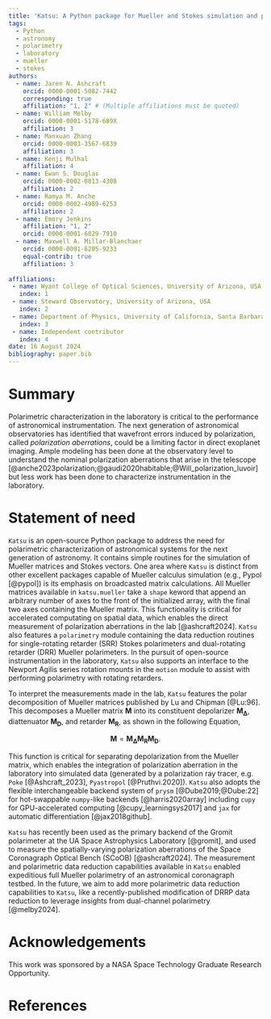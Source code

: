 ```yaml
---
title: 'Katsu: A Python package for Mueller and Stokes simulation and polarimetry'
tags:
  - Python
  - astronomy
  - polarimetry
  - laboratory
  - mueller
  - stokes
authors:
  - name: Jaren N. Ashcraft
    orcid: 0000-0001-5082-7442
    corresponding: true
    affiliation: "1, 2" # (Multiple affiliations must be quoted)
  - name: William Melby
    orcid: 0000-0001-5178-689X
    affiliation: 3
  - name: Manxuan Zhang
    orcid: 0000-0003-3567-6839
    affiliation: 3
  - name: Kenji Mulhal
    affiliation: 4
  - name: Ewan S. Douglas
    orcid: 0000-0002-0813-4308
    affiliation: 2
  - name: Ramya M. Anche
    orcid: 0000-0002-4989-6253
    affiliation: 2
  - name: Emory Jenkins
    affiliation: "1, 2"
    orcid: 0000-0001-6829-7910
  - name: Maxwell A. Millar-Blanchaer
    orcid: 0000-0001-6205-9233
    equal-contrib: true
    affiliation: 3
  
affiliations:
 - name: Wyant College of Optical Sciences, University of Arizona, USA
   index: 1
 - name: Steward Observatory, University of Arizona, USA
   index: 2
 - name: Department of Physics, University of California, Santa Barbara, USA
   index: 3
 - name: Independent contributor
   index: 4
date: 16 August 2024
bibliography: paper.bib
---
```


# Summary
Polarimetric characterization in the laboratory is critical to the performance of astronomical instrumentation. The next generation of astronomical observatories has identified that wavefront errors induced by polarization, called _polarization aberrations_, could be a limiting factor in direct exoplanet imaging. Ample modeling has been done at the observatory level to understand the nominal polarization aberrations that arise in the telescope [@anche2023polarization;@gaudi2020habitable;@Will_polarization_luvoir] but less work has been done to characterize instrumentation in the laboratory.

# Statement of need
`Katsu` is an open-source Python package to address the need for polarimetric characterization of astronomical systems for the next generation of astronomy. It contains simple routines for the simulation of Mueller matrices and Stokes vectors. One area where `Katsu` is distinct from other excellent packages capable of Mueller calculus simulation (e.g., Pypol [@pypol]) is its emphasis on broadcasted matrix calculations. All Mueller matrices available in `katsu.mueller` take a `shape` keword that append an arbitrary number of axes to the front of the initialized array, with the final two axes containing the Mueller matrix. This functionality is critical for accelerated computating on spatial data, which enables the direct measurement of polarization aberrations in the lab [@ashcraft2024]. `Katsu` also features a `polarimetry` module containing the data reduction routines for single-rotating retarder (SRR) Stokes polarimeters and dual-rotating retarder (DRR) Mueller polarimeters. In the pursuit of open-source instrumentation in the laboratory, `Katsu` also supports an interface to the Newport Agilis series rotation mounts in the `motion` module to assist with performing polarimetry with rotating retarders. 

To interpret the measurements made in the lab, `Katsu` features the polar decomposition of Mueller matrices published by Lu and Chipman [@Lu:96]. This decomposes a Mueller matrix $\mathbf{M}$ into its constituent depolarizer $\mathbf{M_{\Delta}}$, diattenuator $\mathbf{M_{D}}$, and retarder $\mathbf{M_{R}}$, as shown in the following Equation,

$$\mathbf{M} = \mathbf{M_{\Delta}}\mathbf{M_{R}}\mathbf{M_{D}}. $$

This function is critical for separating depolarization from the Mueller matrix, which enables the integration of polarization aberration in the laboratory into simulated data (generated by a polarization ray tracer, e.g. `Poke` [@Ashcraft_2023], `Pyastropol` [@Pruthvi.2020]). `Katsu` also adopts the flexible interchangeable backend system of `prysm` [@Dube2019;@Dube:22] for hot-swappable `numpy`-like backends [@harris2020array] including `cupy` for GPU-accelerated computing [@cupy_learningsys2017] and `jax` for automatic differentiation [@jax2018github].

`Katsu` has recently been used as the primary backend of the Gromit polarimeter at the UA Space Astrophysics Laboratory [@gromit], and used to measure the spatially-varying polarization aberrations of the Space Coronagraph Optical Bench (SCoOB) [@ashcraft2024]. The measurement and polarimetric data reduction capabilities available in `Katsu` enabled expeditious full Mueller polarimetry of an astronomical coronagraph testbed. In the future, we aim to add more polarimetric data reduction capabilities to `Katsu`, like a recently-published modification of DRRP data reduction to leverage insights from dual-channel polarimetry [@melby2024]. 

# Acknowledgements
This work was sponsored by a NASA Space Technology Graduate Research Opportunity.

# References